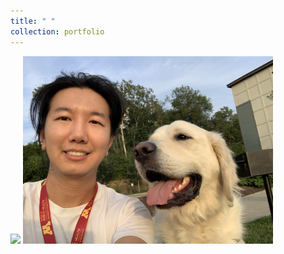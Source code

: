 ```yaml
---
title: " "
collection: portfolio
--- 
```

<img src='/images/Winter_me_2.jpg' width="400"> 
<img src='/images/Winter_me_3.jpg' width="400"> 
<br/>
